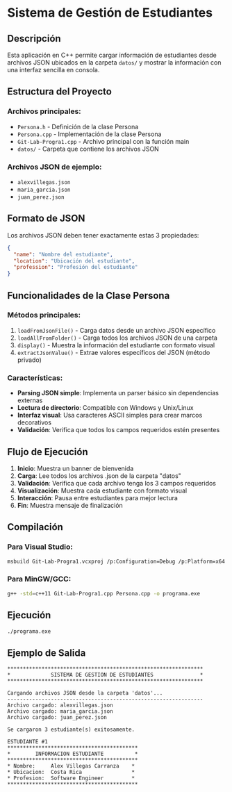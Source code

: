# Sistema de Gestión de Estudiantes

## Descripción
Esta aplicación en C++ permite cargar información de estudiantes desde archivos JSON ubicados en la carpeta `datos/` y mostrar la información con una interfaz sencilla en consola.

## Estructura del Proyecto

### Archivos principales:
- `Persona.h` - Definición de la clase Persona
- `Persona.cpp` - Implementación de la clase Persona
- `Git-Lab-Progra1.cpp` - Archivo principal con la función main
- `datos/` - Carpeta que contiene los archivos JSON

### Archivos JSON de ejemplo:
- `alexvillegas.json`
- `maria_garcia.json`
- `juan_perez.json`

## Formato de JSON
Los archivos JSON deben tener exactamente estas 3 propiedades:
```json
{
  "name": "Nombre del estudiante",
  "location": "Ubicación del estudiante",
  "profession": "Profesión del estudiante"
}
```

## Funcionalidades de la Clase Persona

### Métodos principales:
1. `loadFromJsonFile()` - Carga datos desde un archivo JSON específico
2. `loadAllFromFolder()` - Carga todos los archivos JSON de una carpeta
3. `display()` - Muestra la información del estudiante con formato visual
4. `extractJsonValue()` - Extrae valores específicos del JSON (método privado)

### Características:
- **Parsing JSON simple**: Implementa un parser básico sin dependencias externas
- **Lectura de directorio**: Compatible con Windows y Unix/Linux
- **Interfaz visual**: Usa caracteres ASCII simples para crear marcos decorativos
- **Validación**: Verifica que todos los campos requeridos estén presentes

## Flujo de Ejecución

1. **Inicio**: Muestra un banner de bienvenida
2. **Carga**: Lee todos los archivos .json de la carpeta "datos"
3. **Validación**: Verifica que cada archivo tenga los 3 campos requeridos
4. **Visualización**: Muestra cada estudiante con formato visual
5. **Interacción**: Pausa entre estudiantes para mejor lectura
6. **Fin**: Muestra mensaje de finalización

## Compilación

### Para Visual Studio:
```bash
msbuild Git-Lab-Progra1.vcxproj /p:Configuration=Debug /p:Platform=x64
```

### Para MinGW/GCC:
```bash
g++ -std=c++11 Git-Lab-Progra1.cpp Persona.cpp -o programa.exe
```

## Ejecución
```bash
./programa.exe
```

## Ejemplo de Salida
```
***************************************************************
*             SISTEMA DE GESTION DE ESTUDIANTES               *
***************************************************************

Cargando archivos JSON desde la carpeta 'datos'...
---------------------------------------------------------------
Archivo cargado: alexvillegas.json
Archivo cargado: maria_garcia.json
Archivo cargado: juan_perez.json

Se cargaron 3 estudiante(s) exitosamente.

ESTUDIANTE #1
******************************************
*        INFORMACION ESTUDIANTE          *
******************************************
* Nombre:     Alex Villegas Carranza    *
* Ubicacion:  Costa Rica                *
* Profesion:  Software Engineer         *
******************************************
```